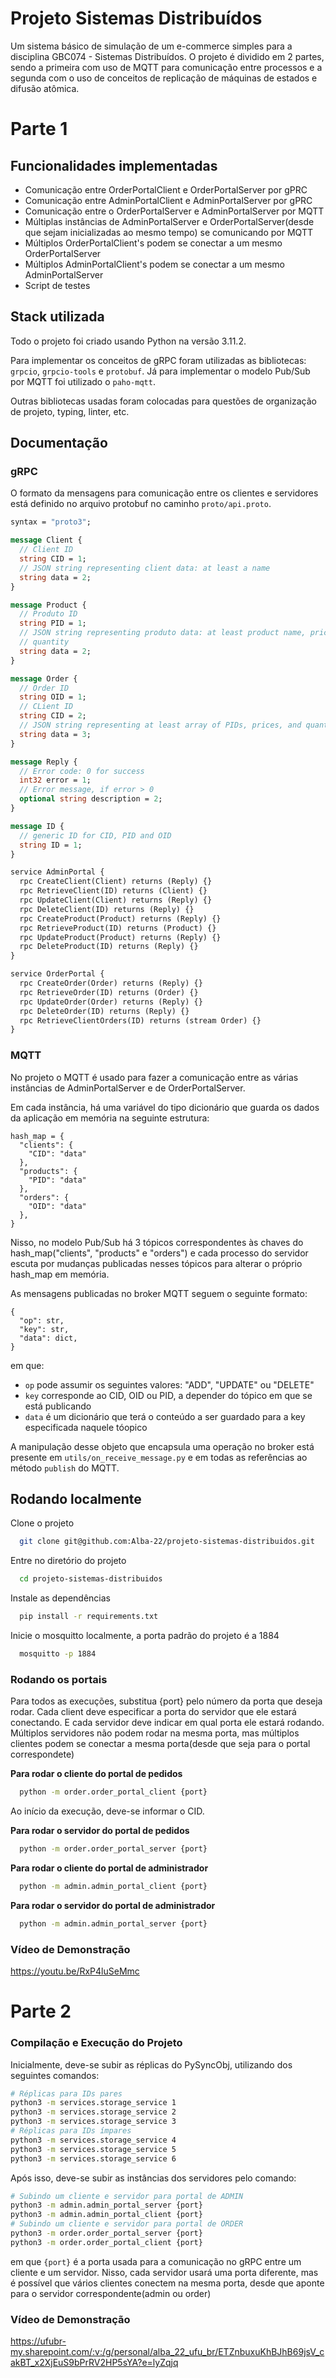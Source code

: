 # Projeto Sistemas Distribuídos

Um sistema básico de simulação de um e-commerce simples para a disciplina GBC074 - Sistemas Distribuídos. O projeto é dividido em 2 partes, sendo a primeira com uso de MQTT para comunicação entre processos e a segunda com o uso de conceitos de replicação de máquinas de estados e difusão atômica.

# Parte 1

## Funcionalidades implementadas

- Comunicação entre OrderPortalClient e OrderPortalServer por gPRC
- Comunicação entre AdminPortalClient e AdminPortalServer por gPRC
- Comunicação entre o OrderPortalServer e AdminPortalServer por MQTT
- Múltiplas instâncias de AdminPortalServer e OrderPortalServer(desde que sejam inicializadas ao mesmo tempo) se comunicando por MQTT
- Múltiplos OrderPortalClient's podem se conectar a um mesmo OrderPortalServer
- Múltiplos AdminPortalClient's podem se conectar a um mesmo AdminPortalServer
- Script de testes

## Stack utilizada

Todo o projeto foi criado usando Python na versão 3.11.2.

Para implementar os conceitos de gRPC foram utilizadas as bibliotecas: `grpcio`, `grpcio-tools` e `protobuf`.
Já para implementar o modelo Pub/Sub por MQTT foi utilizado o `paho-mqtt`.

Outras bibliotecas usadas foram colocadas para questões de organização de projeto, typing, linter, etc.

## Documentação

### gRPC

O formato da mensagens para comunicação entre os clientes e servidores está definido no arquivo protobuf no caminho `proto/api.proto`.

```proto
syntax = "proto3";

message Client {
  // Client ID
  string CID = 1;
  // JSON string representing client data: at least a name
  string data = 2;
}

message Product {
  // Produto ID
  string PID = 1;
  // JSON string representing produto data: at least product name, price, and
  // quantity
  string data = 2;
}

message Order {
  // Order ID
  string OID = 1;
  // CLient ID
  string CID = 2;
  // JSON string representing at least array of PIDs, prices, and quantities
  string data = 3;
}

message Reply {
  // Error code: 0 for success
  int32 error = 1;
  // Error message, if error > 0
  optional string description = 2;
}

message ID {
  // generic ID for CID, PID and OID
  string ID = 1;
}

service AdminPortal {
  rpc CreateClient(Client) returns (Reply) {}
  rpc RetrieveClient(ID) returns (Client) {}
  rpc UpdateClient(Client) returns (Reply) {}
  rpc DeleteClient(ID) returns (Reply) {}
  rpc CreateProduct(Product) returns (Reply) {}
  rpc RetrieveProduct(ID) returns (Product) {}
  rpc UpdateProduct(Product) returns (Reply) {}
  rpc DeleteProduct(ID) returns (Reply) {}
}

service OrderPortal {
  rpc CreateOrder(Order) returns (Reply) {}
  rpc RetrieveOrder(ID) returns (Order) {}
  rpc UpdateOrder(Order) returns (Reply) {}
  rpc DeleteOrder(ID) returns (Reply) {}
  rpc RetrieveClientOrders(ID) returns (stream Order) {}
}
```

### MQTT

No projeto o MQTT é usado para fazer a comunicação entre as várias instâncias de AdminPortalServer e de OrderPortalServer.

Em cada instância, há uma variável do tipo dicionário que guarda os dados da aplicação em memória na seguinte estrutura:

```
hash_map = {
  "clients": {
    "CID": "data"
  },
  "products": {
    "PID": "data"
  },
  "orders": {
    "OID": "data"
  },
}
```

Nisso, no modelo Pub/Sub há 3 tópicos correspondentes às chaves do hash_map("clients", "products" e "orders") e cada processo do servidor escuta por mudanças publicadas nesses tópicos para alterar o próprio hash_map em memória.

As mensagens publicadas no broker MQTT seguem o seguinte formato:

```
{
  "op": str,
  "key": str,
  "data": dict,
}
```

em que:

- `op` pode assumir os seguintes valores: "ADD", "UPDATE" ou "DELETE"
- `key` corresponde ao CID, OID ou PID, a depender do tópico em que se está publicando
- `data` é um dicionário que terá o conteúdo a ser guardado para a key especificada naquele tóopico

A manipulação desse objeto que encapsula uma operação no broker está presente em `utils/on_receive_message.py` e em todas as referências ao método `publish` do MQTT.

## Rodando localmente

Clone o projeto

```bash
  git clone git@github.com:Alba-22/projeto-sistemas-distribuidos.git
```

Entre no diretório do projeto

```bash
  cd projeto-sistemas-distribuidos
```

Instale as dependências

```bash
  pip install -r requirements.txt
```

Inicie o mosquitto localmente, a porta padrão do projeto é a 1884

```bash
  mosquitto -p 1884
```

### Rodando os portais

Para todos as execuções, substitua {port} pelo número da porta que deseja rodar. Cada client deve especificar a porta do servidor que ele estará conectando. E cada servidor deve indicar em qual porta ele estará rodando. Múltiplos servidores não podem rodar na mesma porta, mas múltiplos clientes podem se conectar a mesma porta(desde que seja para o portal correspondete)

**Para rodar o cliente do portal de pedidos**

```bash
  python -m order.order_portal_client {port}
```

Ao início da execução, deve-se informar o CID.

**Para rodar o servidor do portal de pedidos**

```bash
  python -m order.order_portal_server {port}
```

**Para rodar o cliente do portal de administrador**

```bash
  python -m admin.admin_portal_client {port}
```

**Para rodar o servidor do portal de administrador**

```bash
  python -m admin.admin_portal_server {port}
```

### Vídeo de Demonstração

https://youtu.be/RxP4luSeMmc

# Parte 2

### Compilação e Execução do Projeto

Inicialmente, deve-se subir as réplicas do PySyncObj, utilizando dos seguintes comandos:

```sh
# Réplicas para IDs pares
python3 -m services.storage_service 1
python3 -m services.storage_service 2
python3 -m services.storage_service 3
# Réplicas para IDs ímpares
python3 -m services.storage_service 4
python3 -m services.storage_service 5
python3 -m services.storage_service 6
```

Após isso, deve-se subir as instâncias dos servidores pelo comando:

```sh
# Subindo um cliente e servidor para portal de ADMIN
python3 -m admin.admin_portal_server {port}
python3 -m admin.admin_portal_client {port}
# Subindo um cliente e servidor para portal de ORDER
python3 -m order.order_portal_server {port}
python3 -m order.order_portal_client {port}
```

em que `{port}` é a porta usada para a comunicação no gRPC entre um cliente e um servidor. Nisso, cada servidor usará uma porta diferente, mas é possível que vários clientes conectem na mesma porta, desde que aponte para o servidor correspondente(admin ou order)

### Vídeo de Demonstração

https://ufubr-my.sharepoint.com/:v:/g/personal/alba_22_ufu_br/ETZnbuxuKhBJhB69jsV_cakBT_x2XjEuS9bPrRV2HP5sYA?e=lyZqjq
